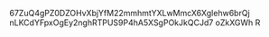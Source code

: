 67ZuQ4gPZ0DZOHvXbjYfM22mmhmtYXLwMmcX6Xglehw6brQj
nLKCdYFpxOgEy2nghRTPUS9P4hA5XSgPOkJkQCJd7
oZkXGWh
R